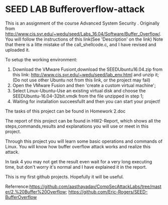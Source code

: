 # SEED LAB Bufferoverflow-attack

This is an assignment of the course Advanced System Security .
Originally from http://www.cis.syr.edu/~wedu/seed/Labs_16.04/Software/Buffer_Overflow/.
You will follow the instructions of this link(See 'Description' on the link)
Note that there is a litte mistake of the call_shellcode.c, and I have revised and uploaded it.

To setup the working environment:
1. Download the VMware Fusiont,download the SEEDUbuntu16.04.zip from this link: http://www.cis.syr.edu/~wedu/seed/lab_env.html
and unzip it;(Do not use other Ubuntu not from this link, or the project may fail)
2. Open the VMware Fusion and then 'create a custom virtual machine';
3. Select Linux-Ubuntu-Use an existing virtual disk and choose the SEEDUbuntu-16.04-32bit.vmdk from the file unzipped in step 1;
4. Waiting for installation succeesfullt and then you can start your project!

The tasks of this project can be found in Homework 2.doc

The report of this project can be found in HW2-Report, which shows all the steps,commands,results and explanations you will use or meet in this project.

Through this project you will learn some basic operations and commands of Linux.
You will know how buffer overflow attack works and realize this attack.

In task 4 you may not get the result even wait for a very long executing time, but don't worry it's normal and I have explained it in the report.

This is my first github  projects. Hopefully it will be useful.

Referrence:https://github.com/aasthayadav/CompSecAttackLabs/tree/master/2.%20Buffer%20Overflow;
           https://github.com/Eric-Rogers/SEED-BufferOverflow
